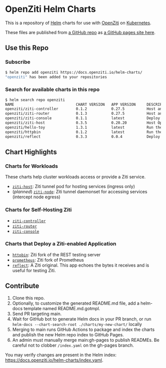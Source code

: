 # OpenZiti Helm Charts

This is a repository of [Helm](https://helm.sh/) charts for use with [OpenZiti](https://docs.openziti.io) on [Kubernetes](https://kubernetes.io/).

These files are published from [a GitHub repo](https://github.com/openziti/helm-charts/#readme) as [a GitHub pages site here](https://docs.openziti.io/helm-charts/).

## Use this Repo

### Subscribe

```bash
$ helm repo add openziti https://docs.openziti.io/helm-charts/
"openziti" has been added to your repositories                         
```

### Search for available charts in this repo

```bash
$ helm search repo openziti
NAME                            CHART VERSION   APP VERSION     DESCRIPTION                                       
openziti/ziti-controller        0.1.2           0.27.5          Host an OpenZiti controller in Kubernetes         
openziti/ziti-router            0.1.3           0.27.5          Host an OpenZiti router in Kubernetes             
openziti/ziti-console           0.1.1           latest          Deploy OpenZiti console as kubernetes service     
openziti/ziti-host              0.3.5           0.20.20         Host OpenZiti services with a tunneler pod        
openziti/hello-toy              1.3.1           latest          Run the lightweight toy web server, optionally ...
openziti/httpbin                0.1.2           latest          Run the Ziti fork of go-httpbin                   
openziti/reflect                0.3.3           0.0.4           Deploy a pod running the Ziti-embeded version o...
```

## Chart Highlights

### Charts for Workloads

These charts help cluster workloads access or provide a Ziti service.

* [`ziti-host`](./charts/ziti-host/README.md): Ziti tunnel pod for hosting services (ingress only)
* (*planned*) [`ziti-node`](./charts/ziti-node/README.md): Ziti tunnel daemonset for accessing services (intercept node egress)

### Charts for Self-Hosting Ziti

* [`ziti-controller`](./charts/ziti-controller/README.md)
* [`ziti-router`](./charts/ziti-router/README.md)
* [`ziti-console`](./charts/ziti-console/README.md)

### Charts that Deploy a Ziti-enabled Application

* [`httpbin`](./charts/httpbin/README.md): Ziti fork of the REST testing server
* [`prometheus`](./charts/prometheus/README.md): Ziti fork of Prometheus
* [`reflect`](./charts/reflect/README.md): A Ziti original. This app echoes the bytes it receives and is useful for testing Ziti.

## Contribute

1. Clone this repo.
1. Optionally, to customize the generated README.md file, add a helm-docs template named README.md.gotmpl.
1. Send PR targeting main.
1. Wait for GitHub bot to generate Helm docs in your PR branch, or run `helm-docs --chart-search-root ./charts/my-new-chart/` locally
1. Merging to main runs GitHub Actions to package and index the charts and publish the new Helm repo index to GitHub Pages.
1. An admin must manually merge main:gh-pages to publish READMEs. Be careful not to clobber `/index.yaml` on the gh-pages branch.

You may verify changes are present in the Helm index: https://docs.openziti.io/helm-charts/index.yaml.
